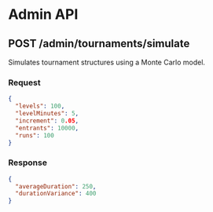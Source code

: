# Admin API

## POST /admin/tournaments/simulate

Simulates tournament structures using a Monte Carlo model.

### Request

```json
{
  "levels": 100,
  "levelMinutes": 5,
  "increment": 0.05,
  "entrants": 10000,
  "runs": 100
}
```

### Response

```json
{
  "averageDuration": 250,
  "durationVariance": 400
}
```
